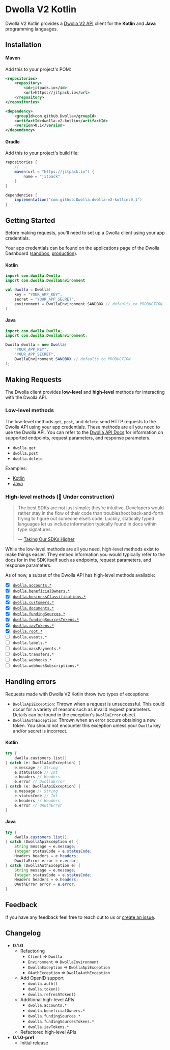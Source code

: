 # Dwolla V2 Kotlin

Dwolla V2 Kotlin provides a [Dwolla V2 API](https://docs.dwolla.com) client for the **Kotlin** and **Java**
programming languages.

## Installation

#### Maven

Add this to your project's POM:

```xml
<repositories>
    <repository>
        <id>jitpack.io</id>
        <url>https://jitpack.io</url>
    </repository>
</repositories>
```

```xml
<dependency>
    <groupId>com.github.Dwolla</groupId>
    <artifactId>dwolla-v2-kotlin</artifactId>
    <version>0.1</version>
</dependency>
```

#### Gradle

Add this to your project's build file:

```groovy
repositories {
    // ...
    maven(url = "https://jitpack.io") {
        name = "jitpack"
    }
}
```

```groovy
dependencies {
    implementation("com.github.Dwolla:dwolla-v2-kotlin:0.1")
}
```

## Getting Started

Before making requests, you'll need to set up a Dwolla client using your app credentials.

Your app credentials can be found on the applications page of the Dwolla Dashboard
([sandbox](https://dashboard-sandbox.dwolla.com/applications),
[production](https://dashboard.dwolla.com/applications)).

#### Kotlin

```kotlin
import com.dwolla.Dwolla
import com.dwolla.DwollaEnvironment

val dwolla = Dwolla(
    key = "YOUR_APP_KEY",
    secret = "YOUR_APP_SECRET",
    environment = DwollaEnvironment.SANDBOX // defaults to PRODUCTION
)
```

#### Java

```java
import com.dwolla.Dwolla;
import com.dwolla.DwollaEnvironment;

Dwolla dwolla = new Dwolla(
    "YOUR_APP_KEY",
    "YOUR_APP_SECRET",
    DwollaEnvironment.SANDBOX // defaults to PRODUCTION
);
```

## Making Requests

The Dwolla client provides **low-level** and **high-level** methods for interacting with the Dwolla API.

### Low-level methods

The low-level methods `get`, `post`, and `delete` send HTTP requests to the Dwolla API using your app credentials.
These methods are all you need to use the Dwolla API. You can refer to the [Dwolla API Docs](https://docs.dwolla.com/)
for information on supported endpoints, request parameters, and response parameters.

- `dwolla.get`
- `dwolla.post`
- `dwolla.delete`

Examples:
- [Kotlin](docs/low_level_examples_kotlin.md)
- [Java](docs/low_level_examples_java.md)

### High-level methods (🚧 Under construction)

> The best SDKs are not just simple; they’re intuitive. Developers would rather stay in the flow of their code than
> troubleshoot back-and-forth trying to figure out someone else’s code. Luckily, statically typed languages let us
> include information typically found in docs within type signatures.
>
> &mdash; [Taking Our SDKs Higher](https://www.dwolla.com/updates/improving-sdks/)

While the low-level methods are all you need, high-level methods exist to make things easier. They embed information
you would typically refer to the docs for in the SDK itself such as endpoints, request parameters, and response parameters.

As of now, a subset of the Dwolla API has high-level methods available:

- [x] [`dwolla.accounts.*`](https://github.com/Dwolla/dwolla-v2-kotlin/blob/master/src/main/kotlin/com/dwolla/api/AccountsApi.kt)
- [x] [`dwolla.beneficialOwners.*`](https://github.com/Dwolla/dwolla-v2-kotlin/blob/master/src/main/kotlin/com/dwolla/api/BeneficialOwnersApi.kt)
- [x] [`dwolla.businessClassifications.*`](https://github.com/Dwolla/dwolla-v2-kotlin/blob/master/src/main/kotlin/com/dwolla/api/BusinessClassificationsApi.kt)
- [x] [`dwolla.customers.*`](https://github.com/Dwolla/dwolla-v2-kotlin/blob/master/src/main/kotlin/com/dwolla/api/CustomersApi.kt)
- [x] [`dwolla.documents.*`](https://github.com/Dwolla/dwolla-v2-kotlin/blob/master/src/main/kotlin/com/dwolla/api/DocumentsApi.kt)
- [x] [`dwolla.fundingSources.*`](https://github.com/Dwolla/dwolla-v2-kotlin/blob/master/src/main/kotlin/com/dwolla/api/FundingSourcesApi.kt)
- [x] [`dwolla.fundingSourcesTokens.*`](https://github.com/Dwolla/dwolla-v2-kotlin/blob/master/src/main/kotlin/com/dwolla/api/FundingSourcesTokensApi.kt)
- [x] [`dwolla.iavTokens.*`](https://github.com/Dwolla/dwolla-v2-kotlin/blob/master/src/main/kotlin/com/dwolla/api/IavTokensApi.kt)
- [x] [`dwolla.root.*`](https://github.com/Dwolla/dwolla-v2-kotlin/blob/master/src/main/kotlin/com/dwolla/api/RootApi.kt)
- [ ] `dwolla.events.*`
- [ ] `dwolla.labels.*`
- [ ] `dwolla.massPayments.*`
- [ ] `dwolla.transfers.*`
- [ ] `dwolla.webhooks.*`
- [ ] `dwolla.webhookSubscriptions.*`

## Handling errors

Requests made with Dwolla V2 Kotlin throw two types of exceptions:

- `DwollaApiException`: Thrown when a request is unsuccessful. This could occur for a variety of reasons such as
  invalid request parameters. Details can be found in the exception's `DwollaError` object.
- `DwollaAuthException`: Thrown when an error occurs obtaining a new token. You should not encounter this exception
  unless your `Dwolla` key and/or secret is incorrect.

#### Kotlin

```kotlin
try {
    dwolla.customers.list()
} catch (e: DwollaApiException) {
    e.message // String
    e.statusCode // Int
    e.headers // Headers
    e.error // DwollaError
} catch (e: DwollaApiException) {
    e.message // String
    e.statusCode // Int
    e.headers // Headers
    e.error // OAuthError
}
```

#### Java

```java
try {
    dwolla.customers.list();
} catch (DwollaApiException e) {
    String message = e.message;
    Integer statusCode = e.statusCode;
    Headers headers = e.headers;
    DwollaError error = e.error;
} catch (DwollaAuthException e) {
    String message = e.message;
    Integer statusCode = e.statusCode;
    Headers headers = e.headers;
    OAuthError error = e.error;
}
```

## Feedback

If you have any feedback feel free to reach out to us or
[create an issue](https://github.com/Dwolla/dwolla-v2-kotlin/issues).

## Changelog

- **0.1.0**
  - Refactoring
    - `Client` => `Dwolla`
    - `Environment` => `DwollaEnvironment`
    - `DwollaException` => `DwollaApiException`
    - `OAuthException` => `DwollaAuthException`
  - Add OpenID support
    - `dwolla.auth()`
    - `dwolla.token()`
    - `dwolla.refreshToken()`
  - Additional high-level APIs
    - `dwolla.accounts.*`
    - `dwolla.beneficialOwners.*`
    - `dwolla.fundingSources.*`
    - `dwolla.fundingSourcesTokens.*`
    - `dwolla.iavTokens.*`
  - Refactored high-level APIs
- **0.1.0-pre1**
  - Initial release
